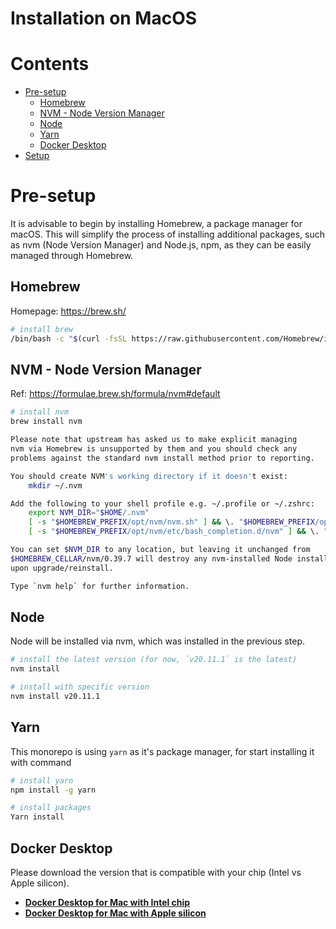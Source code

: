 # Installation on MacOS

# Contents

- [Pre-setup](#pre-setup)
  - [Homebrew](#homebrew)
  - [NVM - Node Version Manager](#node-version-manager)
  - [Node](#node)
  - [Yarn](#yarn)
  - [Docker Desktop](#docker-desktop)
- [Setup](#setup)

# Pre-setup

It is advisable to begin by installing Homebrew, a package manager for macOS. This will simplify the process of installing additional packages, such as nvm (Node Version Manager) and Node.js, npm, as they can be easily managed through Homebrew.

## Homebrew

Homepage: https://brew.sh/

```bash
# install brew
/bin/bash -c "$(curl -fsSL https://raw.githubusercontent.com/Homebrew/install/HEAD/install.sh)"
```

## NVM - Node Version Manager

Ref: https://formulae.brew.sh/formula/nvm#default

```bash
# install nvm
brew install nvm
```

```bash
Please note that upstream has asked us to make explicit managing
nvm via Homebrew is unsupported by them and you should check any
problems against the standard nvm install method prior to reporting.

You should create NVM's working directory if it doesn't exist:
    mkdir ~/.nvm

Add the following to your shell profile e.g. ~/.profile or ~/.zshrc:
    export NVM_DIR="$HOME/.nvm"
    [ -s "$HOMEBREW_PREFIX/opt/nvm/nvm.sh" ] && \. "$HOMEBREW_PREFIX/opt/nvm/nvm.sh" # This loads nvm
    [ -s "$HOMEBREW_PREFIX/opt/nvm/etc/bash_completion.d/nvm" ] && \. "$HOMEBREW_PREFIX/opt/nvm/etc/bash_completion.d/nvm" # This loads nvm bash_completion

You can set $NVM_DIR to any location, but leaving it unchanged from
$HOMEBREW_CELLAR/nvm/0.39.7 will destroy any nvm-installed Node installations
upon upgrade/reinstall.

Type `nvm help` for further information.
```

## Node

Node will be installed via nvm, which was installed in the previous step.

```bash
# install the latest version (for now, `v20.11.1` is the latest)
nvm install

# install with specific version
nvm install v20.11.1
```

## Yarn

This monorepo is using `yarn` as it's package manager, for start installing it with command

```bash
# install yarn
npm install -g yarn
```

```bash
# install packages
Yarn install
```

## Docker Desktop

Please download the version that is compatible with your chip (Intel vs Apple silicon).

- [**Docker Desktop for Mac with Intel chip**](https://desktop.docker.com/mac/main/amd64/Docker.dmg?utm_source=docker&utm_medium=webreferral&utm_campaign=docs-driven-download-mac-amd64)
- [**Docker Desktop for Mac with Apple silicon**](https://desktop.docker.com/mac/main/arm64/Docker.dmg?utm_source=docker&utm_medium=webreferral&utm_campaign=docs-driven-download-mac-arm64)
